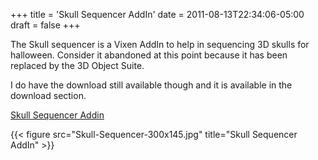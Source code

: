 +++
title = 'Skull Sequencer AddIn'
date = 2011-08-13T22:34:06-05:00
draft = false
+++

The Skull sequencer is a Vixen AddIn to help in sequencing 3D skulls for halloween.  Consider it abandoned at this point because it has been replaced by the 3D Object Suite.

I do have the download still available though and it is available in the download section.

[Skull Sequencer Addin](/repository/downloads/SkullSequencer1003.zip)

{{< figure src="Skull-Sequencer-300x145.jpg" title="Skull Sequencer AddIn" >}}

